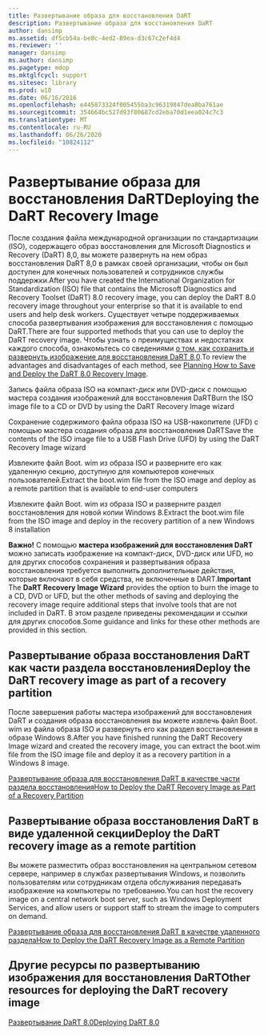 ```yaml
---
title: Развертывание образа для восстановления DaRT
description: Развертывание образа для восстановления DaRT
author: dansimp
ms.assetid: df5cb54a-be8c-4ed2-89ea-d3c67c2ef4d4
ms.reviewer: ''
manager: dansimp
ms.author: dansimp
ms.pagetype: mdop
ms.mktglfcycl: support
ms.sitesec: library
ms.prod: w10
ms.date: 06/16/2016
ms.openlocfilehash: e445873324f005455ba3c96319847dea8ba761ae
ms.sourcegitcommit: 354664bc527d93f80687cd2eba70d1eea024c7c3
ms.translationtype: MT
ms.contentlocale: ru-RU
ms.lasthandoff: 06/26/2020
ms.locfileid: "10824112"
---
```

# <span data-ttu-id="53d71-103">Развертывание образа для восстановления DaRT</span><span class="sxs-lookup"><span data-stu-id="53d71-103">Deploying the DaRT Recovery Image</span></span>


<span data-ttu-id="53d71-104">После создания файла международной организации по стандартизации (ISO), содержащего образ восстановления для Microsoft Diagnostics и Recovery (DaRT) 8,0, вы можете развернуть на нем образ восстановления DaRT 8,0 в рамках своей организации, чтобы он был доступен для конечных пользователей и сотрудников службы поддержки.</span><span class="sxs-lookup"><span data-stu-id="53d71-104">After you have created the International Organization for Standardization (ISO) file that contains the Microsoft Diagnostics and Recovery Toolset (DaRT) 8.0 recovery image, you can deploy the DaRT 8.0 recovery image throughout your enterprise so that it is available to end users and help desk workers.</span></span> <span data-ttu-id="53d71-105">Существует четыре поддерживаемых способа развертывания изображения для восстановления с помощью DaRT.</span><span class="sxs-lookup"><span data-stu-id="53d71-105">There are four supported methods that you can use to deploy the DaRT recovery image.</span></span> <span data-ttu-id="53d71-106">Чтобы узнать о преимуществах и недостатках каждого способа, ознакомьтесь со сведениями [о том, как сохранить и развернуть изображение для восстановления DaRT 8,0](planning-how-to-save-and-deploy-the-dart-80-recovery-image-dart-8.md).</span><span class="sxs-lookup"><span data-stu-id="53d71-106">To review the advantages and disadvantages of each method, see [Planning How to Save and Deploy the DaRT 8.0 Recovery Image](planning-how-to-save-and-deploy-the-dart-80-recovery-image-dart-8.md).</span></span>

<span data-ttu-id="53d71-107">Запись файла образа ISO на компакт-диск или DVD-диск с помощью мастера создания изображений для восстановления DaRT</span><span class="sxs-lookup"><span data-stu-id="53d71-107">Burn the ISO image file to a CD or DVD by using the DaRT Recovery Image wizard</span></span>

<span data-ttu-id="53d71-108">Сохранение содержимого файла образа ISO на USB-накопителе (UFD) с помощью мастера создания образа для восстановления DaRT</span><span class="sxs-lookup"><span data-stu-id="53d71-108">Save the contents of the ISO image file to a USB Flash Drive (UFD) by using the DaRT Recovery Image wizard</span></span>

<span data-ttu-id="53d71-109">Извлеките файл Boot. wim из образа ISO и разверните его как удаленную секцию, доступную для компьютеров конечных пользователей.</span><span class="sxs-lookup"><span data-stu-id="53d71-109">Extract the boot.wim file from the ISO image and deploy as a remote partition that is available to end-user computers</span></span>

<span data-ttu-id="53d71-110">Извлеките файл Boot. wim из образа ISO и разверните раздел восстановления для новой копии Windows 8.</span><span class="sxs-lookup"><span data-stu-id="53d71-110">Extract the boot.wim file from the ISO image and deploy in the recovery partition of a new Windows 8 installation</span></span>

<span data-ttu-id="53d71-111">**Важно!**  С помощью **мастера изображений для восстановления DaRT** можно записать изображение на компакт-диск, DVD-диск или UFD, но для других способов сохранения и развертывания образа восстановления требуется выполнить дополнительные действия, которые включают в себя средства, не включенные в DART.</span><span class="sxs-lookup"><span data-stu-id="53d71-111">**Important** The **DaRT Recovery Image Wizard** provides the option to burn the image to a CD, DVD or UFD, but the other methods of saving and deploying the recovery image require additional steps that involve tools that are not included in DaRT.</span></span> <span data-ttu-id="53d71-112">В этом разделе приведены рекомендации и ссылки для других способов.</span><span class="sxs-lookup"><span data-stu-id="53d71-112">Some guidance and links for these other methods are provided in this section.</span></span>

 

## <span data-ttu-id="53d71-113">Развертывание образа восстановления DaRT как части раздела восстановления</span><span class="sxs-lookup"><span data-stu-id="53d71-113">Deploy the DaRT recovery image as part of a recovery partition</span></span>


<span data-ttu-id="53d71-114">После завершения работы мастера изображений для восстановления DaRT и создания образа восстановления вы можете извлечь файл Boot. wim из файла образа ISO и развернуть его как раздел восстановления в образе Windows 8.</span><span class="sxs-lookup"><span data-stu-id="53d71-114">After you have finished running the DaRT Recovery Image wizard and created the recovery image, you can extract the boot.wim file from the ISO image file and deploy it as a recovery partition in a Windows 8 image.</span></span>

[<span data-ttu-id="53d71-115">Развертывание образа для восстановления DaRT в качестве части раздела восстановления</span><span class="sxs-lookup"><span data-stu-id="53d71-115">How to Deploy the DaRT Recovery Image as Part of a Recovery Partition</span></span>](how-to-deploy-the-dart-recovery-image-as-part-of-a-recovery-partition-dart-8.md)

## <span data-ttu-id="53d71-116">Развертывание образа восстановления DaRT в виде удаленной секции</span><span class="sxs-lookup"><span data-stu-id="53d71-116">Deploy the DaRT recovery image as a remote partition</span></span>


<span data-ttu-id="53d71-117">Вы можете разместить образ восстановления на центральном сетевом сервере, например в службах развертывания Windows, и позволить пользователям или сотрудникам отдела обслуживания передавать изображение на компьютеры по требованию.</span><span class="sxs-lookup"><span data-stu-id="53d71-117">You can host the recovery image on a central network boot server, such as Windows Deployment Services, and allow users or support staff to stream the image to computers on demand.</span></span>

[<span data-ttu-id="53d71-118">Развертывание образа для восстановления DaRT в качестве удаленного раздела</span><span class="sxs-lookup"><span data-stu-id="53d71-118">How to Deploy the DaRT Recovery Image as a Remote Partition</span></span>](how-to-deploy-the-dart-recovery-image-as-a-remote-partition-dart-8.md)

## <span data-ttu-id="53d71-119">Другие ресурсы по развертыванию изображения для восстановления DaRT</span><span class="sxs-lookup"><span data-stu-id="53d71-119">Other resources for deploying the DaRT recovery image</span></span>


[<span data-ttu-id="53d71-120">Развертывание DaRT 8.0</span><span class="sxs-lookup"><span data-stu-id="53d71-120">Deploying DaRT 8.0</span></span>](deploying-dart-80-dart-8.md)

 

 





